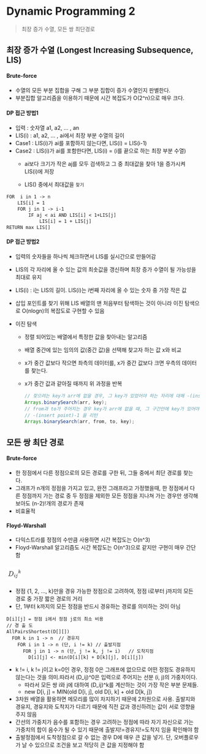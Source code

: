 # Dynamic Programming 2

> 최장 증가 수열, 모든 쌍 최단경로



## 최장 증가 수열 (Longest Increasing Subsequence, LIS)

#### Brute-force

- 수열의 모든 부분 집합을 구해 그 부분 집합이  증가 수열인지 판별한다.
- 부분집합 알고리즘을 이용하기 때문에 시간 복잡도가 O(2^n)으로 매우 크다.



#### DP 접근 방법1

- 입력 : 숫자열 a1, a2, ... , an
- LIS(i) : a1, a2, ... , ai에서 최장 부분 수열의 길이
- Case1 : LIS(i)가 ai를 포함하지 않는다면, LIS(i) = LIS(i-1)
- Case2 : LIS(i)가 ai를 포함한다면, LIS(i) = (i를 끝으로 하는 최장 부분 수열)
    - ai보다 크기가 작은 aj를 모두 검색하고 그 중 최대값을 찾아 1을 증가시켜 LIS(i)에 저장

    - LIS() 중에서 최대값을 `찾기`

```
FOR  i in 1 -> n
	LIS[i] = 1
	FOR j in 1 -> i-1
		IF aj < ai AND LIS[i] < 1+LIS[j]
			LIS[i] = 1 + LIS[j]
RETURN max LIS[]
```



#### DP 접근 방법2

- 입력의 숫자들을 하나씩 체크하면서 LIS를 실시간으로 만들어감

- LIS의 각 자리에 올 수 있는 값의 최솟값을 갱신하며 최장 증가 수열이 될 가능성을 최대로 유지

- LIS(i) : i는 LIS의 길이. LIS(i)는 i번째 자리에 올 수 있는 숫자 중 가장 작은 값

- 삽입 포인트를 찾기 위해 LIS 배열의 맨 처음부터 탐색하는 것이 아니라 이진 탐색으로 O(nlogn)의 복잡도로 구현할 수 있음

- 이진 탐색 
  - 정렬 되어있는 배열에서 특정한 값을 찾아내는 알고리즘
  - 배열 중간에 있는 임의의 값(중간 값)을 선택해 찾고자 하는 값 x와 비교
  - x가 중간 값보다 작으면 좌측의 데이터를, x가 중간 값보다 크면 우측의 데이터를 찾는다.
  - x가 중간 값과 같아질 때까지 위 과정을 반복

	```java
	// 찾으려는 key가 arr에 없을 경우, 그 key가 있었어야 하는 자리에 대해 -(insert point)-1 을 리턴
	Arrays.binarySearch(arr, key);
	// from과 to가 주어지는 경우 key가 arr에 없을 때, 그 구간안에 key가 있어야 할 자리에 대해 
	// -(insert point)-1 을 리턴 
	Arrays.binarySearch(arr, from, to, key);
	```



## 모든 쌍 최단 경로

#### Brute-force

- 한 정점에서 다른 정점으로의 모든 경로를 구한 뒤, 그들 중에서 최단 경로를 찾는다.
- 그래프가 n개의 정점을 가지고 있고, 완전 그래프라고 가정했을때, 한 정점에서 다른 정점까지 가는 경로 중 두 정점을 제외한 모든 정점을 지나쳐 가는 경우만 생각해 보아도 (n-2)!개의 경로가 존재
- 비효율적



#### Floyd-Warshall

- 다익스트라를 정점의 수만큼 사용하면 시간 복잡도는 O(n^3)
- Floyd-Warshall 알고리즘도 시간 복잡도는 O(n^3)으로 같지만 구현이 매우 간단함



### ![image-20210917001352519](algorithm.assets/image-20210917001352519.png) 

- 정점 {1, 2, ..., k}만을 경유 가능한 정점으로 고려하여, 정점 i로부터 j까지의 모든 경로 중 가장 짧은 경로의 거리
- 단, 1부터 k까지의 모든 정점을 반드시 경유하는 경로를 의미하는 것이 아님



```
D[i][j] = 정점 i에서 정점 j로의 최소 비용
// 경 출 도
AllPairsShortest(D[][])
  FOR k in 1 -> n  // 경유지
    FOR i in 1 -> n	(단, i != k)	// 출발지점
      FOR j in 1 -> n (단, j != k, j != i)	// 도착지점
        D[i][j] <- min(D[i][k] + D[k][j], D[i][j])
```

- k != i, k != j이고 k=0인 경우, 정점 0은 그래프에 없으므로 어떤 정점도 경유하지 않는다는 것을 의미.따라서 (D_ij)^0은 입력으로 주어지는 선분 (i, j)의 가중치이다.
  - 따라서 모든 쌍 i와 j에 대하여 (D_ij)^k를 계산하는 것이 가장 작은 부분 문제들.
  - new D[i, j] = MIN(old D[i, j], old D[i, k] + old D[k, j])
- 3차원 배열을 활용하면 메모리를 많이 차지하기 때문에 2차원으로 사용. 출발지와 경유지, 경유지와 도착지가 다르기 때문에 직전 값과 갱신하려는 값이 서로 영향을 주지 않음
- 간선의 가중치가 음수를 포함하는 경우 고려하는 정점에 따라 자기 자신으로 가는 가중치의 합이 음수가 될 수 있기 때문에 출발지!=경유지!=도착지 임을 확인해야 함
- 출발정점에서 도착정점으로 갈 수 없는 경우 D에 매우 큰 값을 넣기. 단, 오버플로우가 날 수 있으므로 조건을 보고 적당히 큰 값을 지정해야 함





